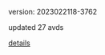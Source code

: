 version: 2023022118-3762

updated 27 avds

[details](https://github.com/0x74f917491bfa7ebfa379/ali_avd_db/blob/master/change_log/2023/02/21/18/3762.txt)